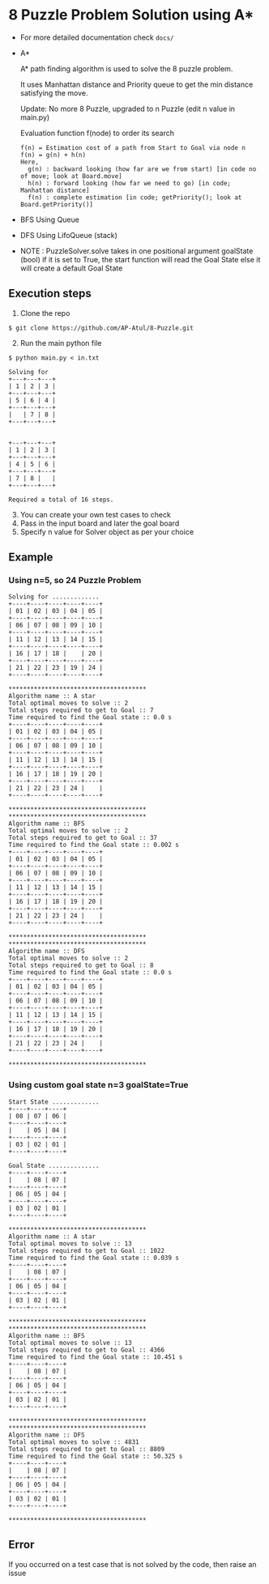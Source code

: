 # 8 Puzzle Problem Solution using A*
- For more detailed documentation check ```docs/```

* A*

    A* path finding algorithm is used to solve the 8 puzzle problem.
    
    It uses Manhattan distance and Priority queue to get the min distance satisfying the move.
    
    Update: No more 8 Puzzle, upgraded to n Puzzle (edit n value in main.py)
    
    Evaluation function f(node) to order its search
    ```
    f(n) = Estimation cost of a path from Start to Goal via node n
    f(n) = g(n) + h(n)
    Here,
      g(n) : backward looking (how far are we from start) [in code no of move; look at Board.move]
      h(n) : forward looking (how far we need to go) [in code; Manhattan distance]
      f(n) : complete estimation [in code; getPriority(); look at Board.getPriority()]
    ```

* BFS
    Using Queue
   
* DFS
    Using LifoQueue (stack)


* NOTE : PuzzleSolver.solve takes in one positional argument
goalState (bool) if it is set to True, the start 
function will read the Goal State
else it will create a default Goal State

## Execution steps
1. Clone the repo
```
$ git clone https://github.com/AP-Atul/8-Puzzle.git
```
2. Run the main python file
```
$ python main.py < in.txt

Solving for
+---+---+---+
| 1 | 2 | 3 |
+---+---+---+
| 5 | 6 | 4 |
+---+---+---+
|   | 7 | 8 |
+---+---+---+


+---+---+---+
| 1 | 2 | 3 |
+---+---+---+
| 4 | 5 | 6 |
+---+---+---+
| 7 | 8 |   |
+---+---+---+

Required a total of 16 steps.

```
3. You can create your own test cases to check
4. Pass in the input board and later the goal board
5. Specify n value for Solver object as per your choice

## Example
### Using n=5, so 24 Puzzle Problem
```
Solving for .............
+----+----+----+----+----+
| 01 | 02 | 03 | 04 | 05 |
+----+----+----+----+----+
| 06 | 07 | 08 | 09 | 10 |
+----+----+----+----+----+
| 11 | 12 | 13 | 14 | 15 |
+----+----+----+----+----+
| 16 | 17 | 18 |    | 20 |
+----+----+----+----+----+
| 21 | 22 | 23 | 19 | 24 |
+----+----+----+----+----+

**************************************
Algorithm name :: A star
Total optimal moves to solve :: 2
Total steps required to get to Goal :: 7
Time required to find the Goal state :: 0.0 s
+----+----+----+----+----+
| 01 | 02 | 03 | 04 | 05 |
+----+----+----+----+----+
| 06 | 07 | 08 | 09 | 10 |
+----+----+----+----+----+
| 11 | 12 | 13 | 14 | 15 |
+----+----+----+----+----+
| 16 | 17 | 18 | 19 | 20 |
+----+----+----+----+----+
| 21 | 22 | 23 | 24 |    |
+----+----+----+----+----+

**************************************
**************************************
Algorithm name :: BFS
Total optimal moves to solve :: 2
Total steps required to get to Goal :: 37
Time required to find the Goal state :: 0.002 s
+----+----+----+----+----+
| 01 | 02 | 03 | 04 | 05 |
+----+----+----+----+----+
| 06 | 07 | 08 | 09 | 10 |
+----+----+----+----+----+
| 11 | 12 | 13 | 14 | 15 |
+----+----+----+----+----+
| 16 | 17 | 18 | 19 | 20 |
+----+----+----+----+----+
| 21 | 22 | 23 | 24 |    |
+----+----+----+----+----+

**************************************
**************************************
Algorithm name :: DFS
Total optimal moves to solve :: 2
Total steps required to get to Goal :: 8
Time required to find the Goal state :: 0.0 s
+----+----+----+----+----+
| 01 | 02 | 03 | 04 | 05 |
+----+----+----+----+----+
| 06 | 07 | 08 | 09 | 10 |
+----+----+----+----+----+
| 11 | 12 | 13 | 14 | 15 |
+----+----+----+----+----+
| 16 | 17 | 18 | 19 | 20 |
+----+----+----+----+----+
| 21 | 22 | 23 | 24 |    |
+----+----+----+----+----+

**************************************

```

### Using custom goal state n=3 goalState=True 

```
Start State .............
+----+----+----+
| 08 | 07 | 06 |
+----+----+----+
|    | 05 | 04 |
+----+----+----+
| 03 | 02 | 01 |
+----+----+----+

Goal State ..............
+----+----+----+
|    | 08 | 07 |
+----+----+----+
| 06 | 05 | 04 |
+----+----+----+
| 03 | 02 | 01 |
+----+----+----+

**************************************
Algorithm name :: A star
Total optimal moves to solve :: 13
Total steps required to get to Goal :: 1022
Time required to find the Goal state :: 0.039 s
+----+----+----+
|    | 08 | 07 |
+----+----+----+
| 06 | 05 | 04 |
+----+----+----+
| 03 | 02 | 01 |
+----+----+----+

**************************************
**************************************
Algorithm name :: BFS
Total optimal moves to solve :: 13
Total steps required to get to Goal :: 4366
Time required to find the Goal state :: 10.451 s
+----+----+----+
|    | 08 | 07 |
+----+----+----+
| 06 | 05 | 04 |
+----+----+----+
| 03 | 02 | 01 |
+----+----+----+

**************************************
**************************************
Algorithm name :: DFS
Total optimal moves to solve :: 4831
Total steps required to get to Goal :: 8809
Time required to find the Goal state :: 50.325 s
+----+----+----+
|    | 08 | 07 |
+----+----+----+
| 06 | 05 | 04 |
+----+----+----+
| 03 | 02 | 01 |
+----+----+----+

**************************************

```

## Error
If you occurred on a test case that is not solved by the code, then raise an issue

